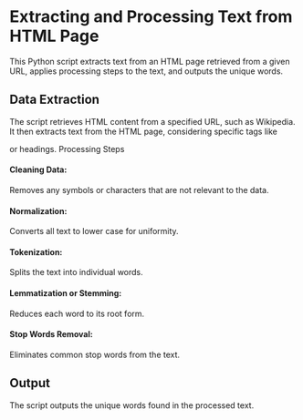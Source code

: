 # Extracting and Processing Text from HTML Page
This Python script extracts text from an HTML page retrieved from a given URL, applies processing steps to the text, and outputs the unique words.

## Data Extraction
The script retrieves HTML content from a specified URL, such as Wikipedia.
It then extracts text from the HTML page, considering specific tags like <p> or headings.
Processing Steps
#### Cleaning Data:
Removes any symbols or characters that are not relevant to the data.
#### Normalization:
Converts all text to lower case for uniformity.
#### Tokenization:
Splits the text into individual words.
#### Lemmatization or Stemming:
Reduces each word to its root form.
#### Stop Words Removal:
Eliminates common stop words from the text.
## Output
The script outputs the unique words found in the processed text.
